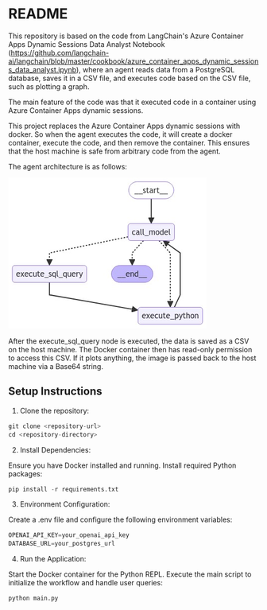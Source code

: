 # README

This repository is based on the code from LangChain's Azure Container Apps Dynamic Sessions Data Analyst Notebook (https://github.com/langchain-ai/langchain/blob/master/cookbook/azure_container_apps_dynamic_sessions_data_analyst.ipynb), where an agent reads data from a PostgreSQL database, saves it in a CSV file, and executes code based on the CSV file, such as plotting a graph.

The main feature of the code was that it executed code in a container using Azure Container Apps dynamic sessions.

This project replaces the Azure Container Apps dynamic sessions with docker. So when the agent executes the code, it will create a docker container, execute the code, and then remove the container. This ensures that the host machine is safe from arbitrary code from the agent.

The agent architecture is as follows:

![image.png](README_files/image.png)

After the execute_sql_query node is executed, the data is saved as a CSV on the host machine. The Docker container then has read-only permission to access this CSV. If it plots anything, the image is passed back to the host machine via a Base64 string.


## Setup Instructions

1. Clone the repository:


```python
git clone <repository-url>
cd <repository-directory>
```

2. Install Dependencies:

Ensure you have Docker installed and running.
Install required Python packages:


```python
pip install -r requirements.txt
```

3. Environment Configuration:

Create a .env file and configure the following environment variables:


```python
OPENAI_API_KEY=your_openai_api_key
DATABASE_URL=your_postgres_url
```

4. Run the Application:

Start the Docker container for the Python REPL.
Execute the main script to initialize the workflow and handle user queries:


```python
python main.py
```
